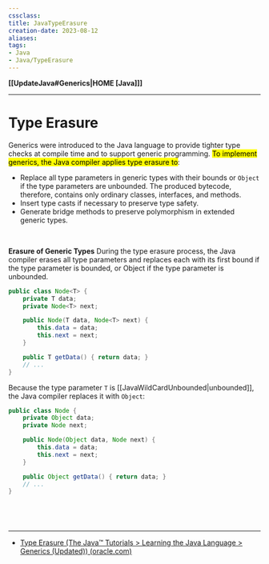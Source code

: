 ```yaml
---
cssclass:
title: JavaTypeErasure
creation-date: 2023-08-12
aliases:
tags:
- Java
- Java/TypeErasure
---
```

**[[UpdateJava#Generics|HOME [Java]]]**

---
# Type Erasure
Generics were introduced to the Java language to provide tighter type checks at compile time and to support generic programming. <mark class="hltr-lightblue">To implement generics, the Java compiler applies type erasure to</mark>:
- Replace all type parameters in generic types with their bounds or `Object` if the type parameters are unbounded. The produced bytecode, therefore, contains only ordinary classes, interfaces, and methods.
- Insert type casts if necessary to preserve type safety.
- Generate bridge methods to preserve polymorphism in extended generic types.

<br>

**Erasure of Generic Types**
During the type erasure process, the Java compiler erases all type parameters and replaces each with its first bound if the type parameter is bounded, or Object if the type parameter is unbounded.
```java
public class Node<T> {
    private T data;
    private Node<T> next;

    public Node(T data, Node<T> next) {
        this.data = data;
        this.next = next;
    }

    public T getData() { return data; }
    // ...
}
```
Because the type parameter `T` is [[JavaWildCardUnbounded|unbounded]], the Java compiler replaces it with `Object`:
```java
public class Node {
    private Object data;
    private Node next;

    public Node(Object data, Node next) {
        this.data = data;
        this.next = next;
    }

    public Object getData() { return data; }
    // ...
}
```

<br>

# 
---
- [Type Erasure (The Java™ Tutorials > Learning the Java Language > Generics (Updated)) (oracle.com)](https://docs.oracle.com/javase/tutorial/java/generics/erasure.html)
